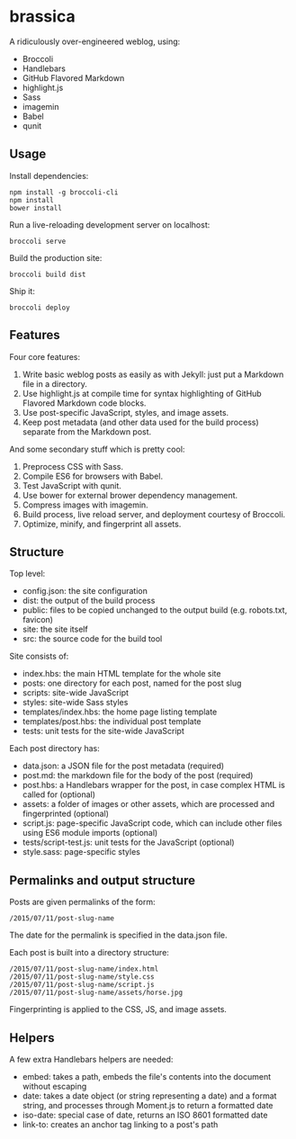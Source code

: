 # brassica

A ridiculously over-engineered weblog, using:

- Broccoli
- Handlebars
- GitHub Flavored Markdown
- highlight.js
- Sass
- imagemin
- Babel
- qunit

## Usage

Install dependencies:

    npm install -g broccoli-cli
    npm install
    bower install

Run a live-reloading development server on localhost:

    broccoli serve

Build the production site:

    broccoli build dist

Ship it:

    broccoli deploy

## Features

Four core features:

1. Write basic weblog posts as easily as with Jekyll: just put a Markdown file in a directory.
2. Use highlight.js at compile time for syntax highlighting of GitHub Flavored Markdown code blocks.
3. Use post-specific JavaScript, styles, and image assets.
4. Keep post metadata (and other data used for the build process) separate from the Markdown post.

And some secondary stuff which is pretty cool:

1. Preprocess CSS with Sass.
2. Compile ES6 for browsers with Babel.
3. Test JavaScript with qunit.
4. Use bower for external brower dependency management.
5. Compress images with imagemin.
6. Build process, live reload server, and deployment courtesy of Broccoli.
7. Optimize, minify, and fingerprint all assets.

## Structure

Top level:

- config.json: the site configuration
- dist: the output of the build process
- public: files to be copied unchanged to the output build (e.g. robots.txt, favicon)
- site: the site itself
- src: the source code for the build tool

Site consists of:

- index.hbs: the main HTML template for the whole site
- posts: one directory for each post, named for the post slug
- scripts: site-wide JavaScript
- styles: site-wide Sass styles
- templates/index.hbs: the home page listing template
- templates/post.hbs: the individual post template
- tests: unit tests for the site-wide JavaScript

Each post directory has:

- data.json: a JSON file for the post metadata (required)
- post.md: the markdown file for the body of the post (required)
- post.hbs: a Handlebars wrapper for the post, in case complex HTML is called for (optional)
- assets: a folder of images or other assets, which are processed and fingerprinted (optional)
- script.js: page-specific JavaScript code, which can include other files using ES6 module imports (optional)
- tests/script-test.js: unit tests for the JavaScript (optional)
- style.sass: page-specific styles

## Permalinks and output structure

Posts are given permalinks of the form:

    /2015/07/11/post-slug-name

The date for the permalink is specified in the data.json file.

Each post is built into a directory structure:

    /2015/07/11/post-slug-name/index.html
    /2015/07/11/post-slug-name/style.css
    /2015/07/11/post-slug-name/script.js
    /2015/07/11/post-slug-name/assets/horse.jpg

Fingerprinting is applied to the CSS, JS, and image assets.

## Helpers

A few extra Handlebars helpers are needed:

- embed: takes a path, embeds the file's contents into the document without escaping
- date: takes a date object (or string representing a date) and a format string, and processes through Moment.js to return a formatted date
- iso-date: special case of date, returns an ISO 8601 formatted date
- link-to: creates an anchor tag linking to a post's path
